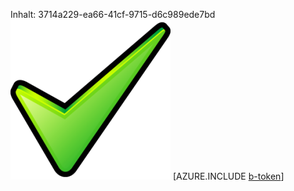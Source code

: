 Inhalt: 3714a229-ea66-41cf-9715-d6c989ede7bd![Bild](5b36d059-4861-4a91-bf80-ff0a1cf885e0.png)
[AZURE.INCLUDE [b-token](2d961da2-bb0c-4d7e-b599-679b7a84b9b3.md)]
